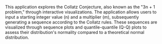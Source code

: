 This application explores the Collatz Conjecture, also known as the "3n + 1 problem," through interactive visualizations. The application allows users to input a starting integer value (n) and a multiplier (m), subsequently generating a sequence according to the Collatz rules. These sequences are visualized through sequence plots and quantile-quantile (Q-Q) plots to assess their distribution's normality compared to a theoretical normal distribution.
